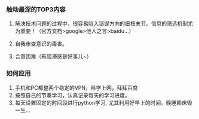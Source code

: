 
### 触动最深的TOP3内容
1. 解决技术问题的过程中，很容易陷入错误方向的细枝末节。信息的筛选机制尤为重要！（官方文档>google>他人之言>baidu...）  

2. 自我审查意识的毒害。
3. 合意困难（有阻滞感是好事儿~）


### 如何应用

1. 手机和PC都整两个稳定的VPN，科学上网，拜拜百度
2. 按照自己的节奏学习，认真记录每天的学习进度。
3. 每天设置固定的时间段进行python学习, 尤其利用好早上的时间。晚睡赖床毁一生...













